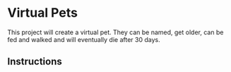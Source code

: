 # Virtual Pets

This project will create a virtual pet. They can be named, get older, can be fed and walked and will eventually die after 30 days. 


## Instructions

